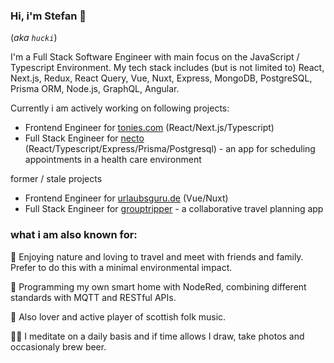 ### Hi, i'm Stefan 👋

(_aka `hucki`_)

I'm a Full Stack Software Engineer with main focus on the JavaScript / Typescript Environment.
My tech stack includes (but is not limited to) React, Next.js, Redux, React Query, Vue, Nuxt, Express, MongoDB, PostgreSQL, Prisma ORM, Node.js, GraphQL, Angular.

Currently i am actively working on following projects:
- Frontend Engineer for [tonies.com](tonies.com) (React/Next.js/Typescript)
- Full Stack Engineer for [necto](https://github.com/hucki/necto/) (React/Typescript/Express/Prisma/Postgresql) - an app for scheduling appointments in a health care environment

former / stale projects
- Frontend Engineer for [urlaubsguru.de](urlaubsguru.de) (Vue/Nuxt)
- Full Stack Engineer for [grouptripper](https://github.com/hucki/grouptripper) - a collaborative travel planning app

### what i am also known for:

🌱 Enjoying nature and loving to travel and meet with friends and family. Prefer to do this with a minimal environmental impact.

💾 Programming my own smart home with NodeRed, combining different standards with MQTT and RESTful APIs.

🥁 Also lover and active player of scottish folk music.

🧘‍♂️ I meditate on a daily basis and if time allows I draw, take photos and occasionaly brew beer.
